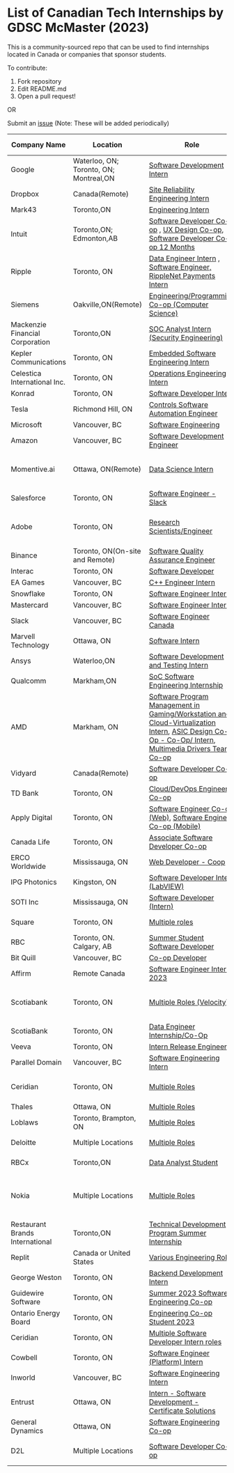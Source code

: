 # List of Canadian Tech Internships by GDSC McMaster (2023)

This is a community-sourced repo that can be used to find internships located in Canada or companies that sponsor students. 

To contribute:
 1. Fork repository
 2. Edit README.md
 3. Open a pull request!
 
 OR
 
 Submit an [issue](https://github.com/DSC-McMaster-U/Canadian-Internships/issues) (Note: These will be added periodically)

 
 

| Company Name                                                                                                                                                                         | Location                             | Role                             |Hiring Season                    | Notes                                                                                |
| ---------------------------------------------------------------------------------------------------------------------------------------------------------------------------- | ------------------------------------ | ------------------------------------ |------------------------------------ | -------------------------------------------------------------------------------------------------------- |
| Google                                                                                    | Waterloo, ON; Toronto, ON; Montreal,ON| [Software Development Intern](https://careers.google.com/jobs/results/97935383573996230/)| Summer|CLOSED|
| Dropbox|Canada(Remote)| [Site Reliability Engineering Intern](https://www.dropbox.com/jobs/listing/4634837?gh_src=aonhf1)| Summer
|Mark43| Toronto,ON| [Engineering Intern](https://mark43.com/list-job/?gh_jid=4657411&gh_src=feecb3ef1us)| Summer
|Intuit| Toronto,ON; Edmonton,AB| [Software Developer Co-op](http://jobs.intuit.com/job/toronto/software-developer-co-op/27595/35936209984?utm_source=copy&utm_medium=social_post&utm_campaign=Intuit_social) , [UX Design Co-op](https://jobs.intuit.com/job/toronto/ux-design-co-op/27595/35936210320?utm_source=copy&utm_medium=social_post&utm_campaign=Intuit_social), [Software Developer Co-op 12 Months](http://jobs.intuit.com/job/edmonton/software-developer-co-op-12-months/27595/38666819776?utm_source=copy&utm_medium=social_post&utm_campaign=Intuit_social)|Winter(Jan-Apr)| 4-months and 12 months available
|Ripple|Toronto, ON| [Data Engineer Intern](https://boards.greenhouse.io/ripple/jobs/4708630) , [Software Engineer, RippleNet Payments Intern](https://boards.greenhouse.io/ripple/jobs/4704718)| Summer
|Siemens| Oakville,ON(Remote)| [Engineering/Programming Co-op (Computer Science)](https://jobs.siemens.com/jobs/340993?lang=en-us&jobPipeline=Indeed)
|Mackenzie Financial Corporation| Toronto,ON| [SOC Analyst Intern (Security Engineering)](https://careersen-mackenzieinvestments.icims.com/jobs/4642/job?utm_source=indeed_integration&iis=Job+Board&iisn=Indeed&indeed-apply-token=73a2d2b2a8d6d5c0a62696875eaebd669103652d3f0c2cd5445d3e66b1592b0f&mobile=false&width=960&height=500&bga=true&needsRedirect=false&jan1offset=-300&jun1offset=-240)| Winter
|Kepler Communications| Toronto, ON| [Embedded Software Engineering Intern](https://jobs.lever.co/kepler/9199ebb4-896d-4b88-95bd-2d1d1af40fee)| Winter| 4-16 months
|Celestica International Inc.| Toronto, ON| [Operations Engineering Intern](https://careers.celestica.com/job/Toronto-Student-Intern-IL-ON/850373101/)| Summer| 16 months
| Konrad| Toronto, ON| [Software Developer Intern](https://boards.greenhouse.io/konradgroup/jobs/5268040003)| Summer| 4 months
| Tesla| Richmond Hill, ON| [Controls Software Automation Engineer](https://www.tesla.com/en_CA/careers/search/job/tesla-toronto-controls-software-automation-engineering-internship-co-op-summer-2023-159049)| Summer
| Microsoft| Vancouver, BC| [Software Engineering](https://careers.microsoft.com/us/en/job/1368428/Software-Engineering-Intern-Opportunities-for-University-Students-Canada) 
| Amazon| Vancouver, BC| [Software Development Engineer](https://www.amazon.jobs/en/jobs/2114265/software-development-engineer-intern-2023-canada)  
| Momentive.ai| Ottawa, ON(Remote)| [Data Science Intern](https://www.glassdoor.ca/job-listing/data-science-intern-summer-2023-momentive-ai-JV_IC2286068_KO0,31_KE32,44.htm?jl=1008280713692&utm_campaign=google_jobs_apply&utm_source=google_jobs_apply&utm_medium=organic) | Summer| For students pursuing a Master Degree or PhD 
| Salesforce| Toronto, ON| [Software Engineer - Slack](https://salesforce.wd1.myworkdayjobs.com/External_Career_Site/job/Canada---Vancouver/XMLNAME-2023-Summer-Intern---Software-Engineer--Slack-_JR158798-2?source=LinkedIn_Jobs)| Summer
| Adobe| Toronto, ON| [Research Scientists/Engineer](https://careers.adobe.com/us/en/job/ADOBUSR133694EXTERNALENUS/2023-Intern-Research-Scientist-Engineer?utm_source=linkedin&utm_medium=phenom-feeds&source=LinkedIn)| Spring, Summer and Fall| For students pursuing a Masters Degree or PhD
| Binance| Toronto, ON(On-site and Remote)| [Software Quality Assurance Engineer](https://jobs.lever.co/binance/a53c3ac3-48ce-4676-9998-adced2e10b38?lever-source=LinkedInJobs)
| Interac| Toronto, ON| [Software Developer](https://interac.wd3.myworkdayjobs.com/Interac/job/Toronto/Software-Developer-Intern-1_REQ-517?source=Linkedin)
| EA Games| Vancouver, BC| [C++ Engineer Intern](https://ea.gr8people.com/jobs/175722/c-engineer-intern-summer-2023?geo_location=ChIJs0-pQ_FzhlQRi_OBm-qWkbs)| Summer
| Snowflake| Toronto, ON| [Software Engineer Intern](https://careers.snowflake.com/us/en/job/6399242002/Software-Engineer-Intern-Toronto-Summer-2023)| Summer
| Mastercard| Vancouver, BC| [Software Engineer Intern](https://careers.mastercard.com/us/en/job/R-173648/Software-Engineer-Intern)| Summer
| Slack| Vancouver, BC| [Software Engineer Canada](https://salesforce.wd1.myworkdayjobs.com/en-US/External_Career_Site/job/XMLNAME-2023-Summer-Intern---Software-Engineer--Slack-_JR158798-2)| Summer
| Marvell Technology| Ottawa, ON| [Software Intern](https://marvell.wd1.myworkdayjobs.com/MarvellCareers/job/Ottawa-Canada/Software-Intern_2202289?src=SNS-102&source=LinkedIn)| Summer
|Ansys| Waterloo,ON| [Software Development and Testing Intern](https://careers.ansys.com/job/Waterloo-Software-Development-and-Testing-Intern-ON-N2J4G8/965965800/?utm_source=LINKEDIN&utm_medium=referrer)|
|Qualcomm|Markham,ON| [SoC Software Engineering Internship](https://qualcomm.dejobs.org/markham-on/soc-software-engineering-internship-4-or-16-months/254A12CAEF4F4543B80A437ED1941A69/job/)| Spring, Summer| 4 or 16 months available
|AMD| Markham, ON| [Software Program Management in Gaming/Workstation and Cloud-Virtualization Intern](https://careers.amd.com/careers-home/jobs/23382?lang=en-us),       [ASIC Design Co-Op - Co-Op/ Intern](https://careers.amd.com/careers-home/jobs/23432?lang=en-us),  [Multimedia Drivers Team Co-op](https://careers.amd.com/careers-home/jobs/22181?lang=en-us)|Summer 2023-Fall 2024| 12-months
|Vidyard| Canada(Remote)| [Software Developer Co-op](https://boards.greenhouse.io/vidyard/jobs/4730019)| Summer 2023|
|TD Bank|Toronto, ON| [Cloud/DevOps Engineer Co-op](https://jobs.td.com/en-CA/jobs/16992000/cloud-devops-engineer-intern-co-op-toronto-ca/)| Summer 2023|
|Apply Digital|Toronto, ON| [Software Engineer Co-op (Web)](https://ca.indeed.com/cmp/Apply-Digital?from=mobviewjob&tk=1gjpod3aqih33801&fromjk=bcce7fe38e53ee66&attributionid=mobvjcmp), [Software Engineer Co-op (Mobile)](https://apply-digital.breezy.hr/p/740c92f885ae-software-engineer-co-op-mobile)||hybrid/remote-friendly|
|Canada Life|Toronto, ON| [Associate Software Developer Co-op](https://careers-canadalife.icims.com/jobs/24190/associate-software-developer-co-op/job)||
|ERCO Worldwide|Mississauga, ON| [Web Developer - Coop](https://www.linkedin.com/jobs/view/web-developer-coop-at-erco-worldwide-3366992660/?originalSubdomain=ca)||
|IPG Photonics|Kingston, ON| [Software Developer Intern (LabVIEW)](https://ca.indeed.com/cmp/Ipg-Photonics-Corporation?from=mobviewjob&tk=1gjpp96sngb64800&fromjk=ccfbb6deed0eddc1&attributionid=mobvjcmp)||
|SOTI Inc|Mississauga, ON| [Software Developer (Intern)](https://soti.wd3.myworkdayjobs.com/en-US/SOTI-Next-Gen/details/Software-Developer-Intern---SOTI-XSight--May-2023---12-Months-_R06140)|May 2023|12-16 Months. Hybrid| 
|Square|Toronto, ON| [Multiple roles](https://careers.squareup.com/ca/en/jobs?type%5B%5D=Intern&location%5B%5D=Kitchener%2C%20Canada&location%5B%5D=Toronto%2C%20Canada&location%5B%5D=Vancouver%2C%20Canada)|Summer 2023|Remote|
|RBC|Toronto, ON. Calgary, AB| [Summer Student Software Developer](https://jobs.rbc.com/ca/en/featuredopportunitiesstudent-early-talent-jobs)|Summer 2023|
|Bit Quill|Vancouver, BC| [Co-op Developer](https://jobs.lever.co/bitquilltech/a35ba224-fcb0-4c2c-accd-9f9ae8bbd37e)|?|Remote, Hybrid|
|Affirm|Remote Canada| [Software Engineer Intern 2023](https://boards.greenhouse.io/affirm/jobs/5283830003)|Summer 2023|12-16 weeks|
|Scotiabank|Toronto, ON| [Multiple Roles (Velocity)](https://jobs.scotiabank.com/search/?createNewAlert=false&q=velocity&locationsearch=Toronto%2C+ON%2C+CA)|Summer 2023|4 or 8 Months. Apply by December 31 2022|
|ScotiaBank|Toronto, ON| [Data Engineer Internship/Co-Op](https://jobs.scotiabank.com/job/Toronto-Velocity-Data-Engineer-InternshipCo-Op-Summer-2023-%288-months%29-ON/565972317/?feedId=214117&utm_source=LinkedInJobPostings&utm_campaign=ScotiaBank_Linkedin)|Summer 2023|8 Months| 
|Veeva|Toronto, ON| [Intern Release Engineer](https://careers.veeva.com/job/16917424/)|?|8 Months|
|Parallel Domain|Vancouver, BC| [Software Engineering Intern](https://jobs.lever.co/paralleldomain/9c2e97be-1e2f-454a-87e2-b0b4bd531252)|?|12-16 weeks (Hybrid)|
|Ceridian|Toronto, ON| [Multiple Roles](https://jobs.dayforcehcm.com/mydayforce/alljobs?searchText=intern&locationString=toronto&distance=100)|Winter, Summer 2023|4-12 Months (Remote)|
|Thales|Ottawa, ON| [Multiple Roles](https://thales.wd3.myworkdayjobs.com/en-US/Careers/jobs?workerSubType=47200b8529d910215e133a260a722492&locationCountry=a30a87ed25634629aa6c3958aa2b91ea)|?|?|
|Loblaws|Toronto, Brampton, ON| [Multiple Roles](https://myview.wd3.myworkdayjobs.com/loblaw_careers_carrieres/?q=software)|Summer 2023|4-12 Months|
|Deloitte|Multiple Locations| [Multiple Roles](https://careers.deloitte.ca/search/?q=co-op)|Summer 2023|?|
|RBCx| Toronto,ON| [Data Analyst Student](https://jobs.rbc.com/ca/en/job/RBCAA0088R0000040236EXTERNALENCA/2023-Summer-Student-Data-Analyst-RBCx-Analytics?utm_source=LinkedIn&utm_medium=phenom-feeds&utm_campaign=rbc_linkedin)| Summmer 2023| 4 months|
|Nokia| Multiple Locations| [Multiple Roles](https://careers.nokia.com/jobs/search/36839040)| Summer 2023, Fall 2023| 4 months (some roles can be extended to 8 months)|
|Restaurant Brands International| Toronto,ON| [Technical Development Program Summer Internship](https://careers.rbi.com/global/en/job/6262468002/2023-Technical-Development-Program-Summer-Internship-TDP-Software-Engineering-Toronto)| Summer 2023|
|Replit| Canada or United States| [Various Engineering Roles](https://jobs.ashbyhq.com/replit/a58449ef-4cc9-4959-a878-ab0890cb1e01)|Summer 2023|
|George Weston|Toronto, ON| [Backend Development Intern](https://ca.indeed.com/cmp/George-Weston-Limited/jobs)| |Full-time Co-op, Remote|
|Guidewire Software|Toronto, ON| [Summer 2023 Software Engineering Co-op](https://www.linkedin.com/jobs/view/3371652226)|Summer 2023| 4 Months, Hybrid |
|Ontario Energy Board|Toronto, ON| [Engineering Co-op Student 2023](https://careers-oeb.icims.com/jobs/1412/engineering-co-op-student-2023/job)|| 12 Months |
|Ceridian|Toronto, ON| [Multiple Software Developer Intern roles](https://jobs.dayforcehcm.com/mydayforce/alljobs?searchText=Software+Developer+Intern)|4 or 8 months |Remote|
|Cowbell|Toronto, ON| [Software Engineer (Platform) Intern](https://boards.greenhouse.io/cowbellcyber/jobs/5432241003)|Jan 2023|4 Months, Remote|
|Inworld|Vancouver, BC| [Software Engineering Intern](https://jobs.lever.co/inworld/e2c7362e-1f5e-410a-9afa-4a25b3c51f92)|Summer 2023|12-16 weeks, Remote|
|Entrust|Ottawa, ON| [Intern - Software Development - Certificate Solutions](https://entrust.wd1.myworkdayjobs.com/en-US/EntrustCareers/job/Canada---Ottawa/Intern-16-month-term---Software-Development---Certificate-Solutions_R001915)|?|16 months|
|General Dynamics|Ottawa, ON| [Software Engineering Co-op](https://cacoop-gdms.icims.com/jobs/58290/job?mobile=false&width=1252&height=500&bga=true&needsRedirect=false&jan1offset=-300&jun1offset=-240)|Summer 2023|4-12 Months|
|D2L|Multiple Locations| [Software Developer Co-op](https://www.d2l.com/careers/early-talent/jobs/)|Summer 2023|4, 12-16 Months, Remote|

